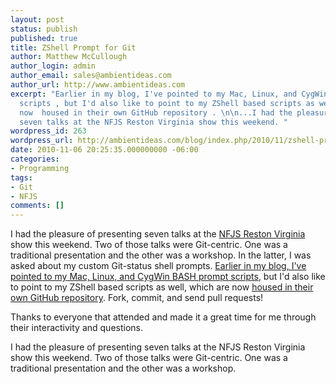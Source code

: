 ```yaml
---
layout: post
status: publish
published: true
title: ZShell Prompt for Git
author: Matthew McCullough
author_login: admin
author_email: sales@ambientideas.com
author_url: http://www.ambientideas.com
excerpt: "Earlier in my blog, I've pointed to my Mac, Linux, and CygWin BASH prompt
  scripts , but I'd also like to point to my ZShell based scripts as well, which are
  now  housed in their own GitHub repository . \n\n...I had the pleasure of presenting
  seven talks at the NFJS Reston Virginia show this weekend. "
wordpress_id: 263
wordpress_url: http://ambientideas.com/blog/index.php/2010/11/zshell-prompt-for-git/
date: 2010-11-06 20:25:35.000000000 -06:00
categories:
- Programming
tags:
- Git
- NFJS
comments: []
---
```

<p>I had the pleasure of presenting seven talks at the <a href="http://nofluffjuststuff.com" target="_blank">NFJS Reston Virginia</a> show this weekend.  Two of those talks were Git-centric.  One was a traditional presentation and the other was a workshop. In the latter, I was asked about my custom Git-status shell prompts.  <a href="http://ambientideas.com/blog/index.php/2010/08/git-bash-prompt/" target="_blank">Earlier in my blog, I've pointed to my Mac, Linux, and CygWin BASH prompt scripts</a>, but I'd also like to point to my ZShell based scripts as well, which are now <a href="https://github.com/matthewmccullough/Git-ZShell-Prompt" target="_blank">housed in their own GitHub repository</a>. Fork, commit, and send pull requests!</p>

<p>Thanks to everyone that attended and made it a great time for me through their interactivity and questions.</p><a id="more"></a><a id="more-263"></a>I had the pleasure of presenting seven talks at the NFJS Reston Virginia show this weekend. Two of those talks were Git-centric. One was a traditional presentation and the other was a workshop.
